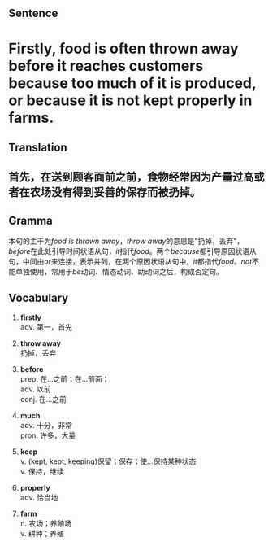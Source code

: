 ## Sentence

<h1>Firstly, food is often thrown away before it reaches customers because too much of it is produced, or because it is not kept properly in farms.</h1>

## Translation

<h2>首先，在送到顾客面前之前，食物经常因为产量过高或者在农场没有得到妥善的保存而被扔掉。</h2>

## Gramma     

本句的主干为*food is thrown away*，*throw away*的意思是"扔掉，丢弃"，*before*在此处引导时间状语从句，*it*指代*food*。两个*because*都引导原因状语从句，中间由*or*来连接，表示并列，在两个原因状语从句中，*it*都指代*food*。*not*不能单独使用，常用于*be*动词、情态动词、助动词之后，构成否定句。      


## Vocabulary   

1. **firstly**     
adv. 第一，首先        

2. **throw away**        
扔掉，丢弃         

3. **before**         
prep. 在...之前；在...前面；       
adv.  以前        
conj. 在...之前         

4. **much**         
adv. 十分，非常        
pron. 许多，大量         

5. **keep**         
v. (kept, kept, keeping)保留；保存；使...保持某种状态         
v. 保持，继续        

6. **properly**         
adv. 恰当地          

7. **farm**         
n. 农场；养殖场         
v. 耕种；养殖        
